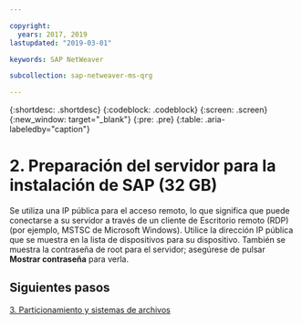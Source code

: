 ```yaml
---

copyright:
  years: 2017, 2019
lastupdated: "2019-03-01"

keywords: SAP NetWeaver

subcollection: sap-netweaver-ms-qrg

---
```


{:shortdesc: .shortdesc}
{:codeblock: .codeblock}
{:screen: .screen}
{:new_window: target="_blank"}
{:pre: .pre}
{:table: .aria-labeledby="caption"}

# 2. Preparación del servidor para la instalación de SAP (32 GB)

Se utiliza una IP pública para el acceso remoto, lo que significa que puede conectarse a su servidor a través de un cliente de Escritorio remoto (RDP) (por ejemplo, MSTSC de Microsoft Windows). Utilice la dirección IP pública que se muestra en la lista de dispositivos para su dispositivo. También se muestra la contraseña de root para el servidor; asegúrese de pulsar **Mostrar contraseña** para verla.

## Siguientes pasos

 [3. Particionamiento y sistemas de archivos](/docs/infrastructure/sap-netweaver-ms-qrg?topic=sap-netweaver-ms-qrg-partition_32GB)
